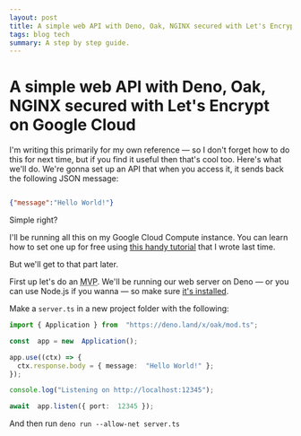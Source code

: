 ```yaml
---
layout: post
title: A simple web API with Deno, Oak, NGINX secured with Let's Encrypt on Google Cloud
tags: blog tech
summary: A step by step guide.
---
```


# A simple web API with Deno, Oak, NGINX secured with Let's Encrypt on Google Cloud 

I'm writing this primarily for my own reference — so I don't forget how to do this for next time, but if you find it useful then that's cool too. Here's what we'll do. We're gonna set up an API that when you access it, it sends back the following JSON message:

```json

{"message":"Hello World!"}

```
Simple right?

I'll be running all this on my Google Cloud Compute instance. You can learn how to set one up for free using [this handy tutorial](https://phocks.github.io/a-free-google-server-forever.html) that I wrote last time.

But we'll get to that part later.

First up let's do an <abbr  title="Minimum Viable Product">MVP</abbr>. We'll be running our web server on Deno — or you can use Node.js if you wanna — so make sure [it's installed](https://deno.land).

Make a `server.ts` in a new project folder with the following:

```typescript
import { Application } from  "https://deno.land/x/oak/mod.ts";

const  app = new  Application();

app.use((ctx) => {
  ctx.response.body = { message:  "Hello World!" };
});

console.log("Listening on http://localhost:12345");

await  app.listen({ port:  12345 });
```

And then run `deno run --allow-net server.ts`

